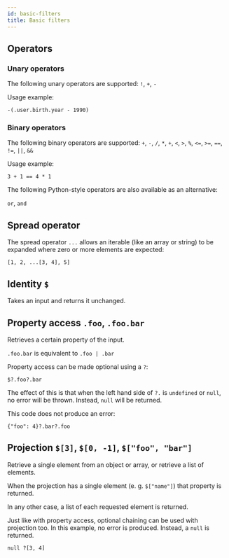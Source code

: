 ```yaml
---
id: basic-filters
title: Basic filters
---
```


## Operators

### Unary operators

The following unary operators are supported:
`!`, `+`, `-`

Usage example:

`-(.user.birth.year - 1990)`

### Binary operators

The following binary operators are supported:
`+`, `-`, `/`, `*`, `+`, `<`, `>`, `%`, `<=`, `>=`, `==`, `!=`, `||`, `&&`

Usage example:

`3 + 1 == 4 * 1`

The following Python-style operators are also available as an alternative:

`or`, `and`

## Spread operator

The spread operator `...` allows an iterable (like an array or string) to be
expanded where zero or more elements are expected:

```
[1, 2, ...[3, 4], 5]
```

## Identity `$`

Takes an input and returns it unchanged.

## Property access `.foo`, `.foo.bar`

Retrieves a certain property of the input.

`.foo.bar` is equivalent to `.foo | .bar`

Property access can be made optional using a `?`:

```$?.foo?.bar```

The effect of this is that when the left hand side of `?.` is `undefined` or
`null`, no error will be thrown. Instead, `null` will be returned.

This code does not produce an error:

```
{"foo": 4}?.bar?.foo
```

## Projection  `$[3]`, `$[0, -1]`, `$["foo", "bar"]`

Retrieve a single element from an object or array, or retrieve a list of
elements.

When the projection has a single element (e. g. `$["name"]`) that property is
returned.

In any other case, a list of each requested element is returned.

Just like with property access, optional chaining can be used with projection
too. In this example, no error is produced. Instead, a `null` is returned.

```
null ?[3, 4]
```

